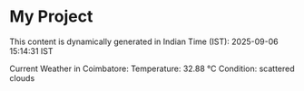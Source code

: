 # My Project

This content is dynamically generated in Indian Time (IST): 2025-09-06 15:14:31 IST


Current Weather in Coimbatore:
Temperature: 32.88 °C
Condition: scattered clouds
